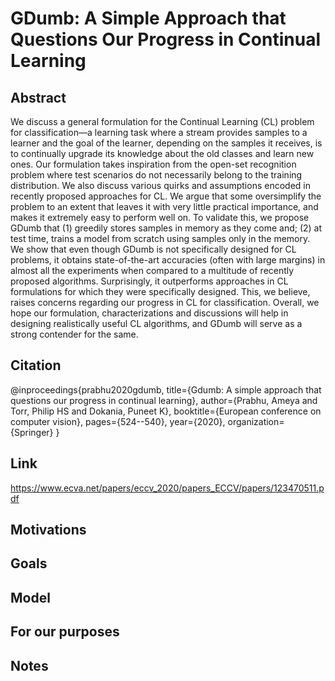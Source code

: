 # GDumb: A Simple Approach that Questions Our Progress in Continual Learning

## Abstract
We discuss a general formulation for the Continual Learning (CL) problem for classification—a learning task where a stream provides samples to a learner and the goal of the learner, depending on the samples it receives, is to continually upgrade its knowledge about the old classes and learn new ones. Our formulation takes inspiration from the open-set recognition problem where test scenarios do not necessarily belong to the training distribution. We also discuss various quirks and assumptions encoded in recently proposed approaches for CL. We argue that some oversimplify the problem to an extent that leaves it with very little practical importance, and makes it extremely easy to perform well on. To validate this, we propose GDumb that (1) greedily stores samples in memory as they come and; (2) at test time, trains a model from scratch using samples only in the memory. We show that even though GDumb is not specifically designed for CL problems, it obtains state-of-the-art accuracies (often with large margins) in almost all the experiments when compared to a multitude of recently proposed algorithms. Surprisingly, it outperforms approaches in CL formulations for which they were specifically designed. This, we believe, raises concerns regarding our progress in CL for classification. Overall, we hope our formulation, characterizations and discussions will help in designing realistically useful CL algorithms, and GDumb will serve as a strong contender for the same.

## Citation
@inproceedings{prabhu2020gdumb,
  title={Gdumb: A simple approach that questions our progress in continual learning},
  author={Prabhu, Ameya and Torr, Philip HS and Dokania, Puneet K},
  booktitle={European conference on computer vision},
  pages={524--540},
  year={2020},
  organization={Springer}
}

## Link
https://www.ecva.net/papers/eccv_2020/papers_ECCV/papers/123470511.pdf

## Motivations

## Goals

## Model

## For our purposes

## Notes

